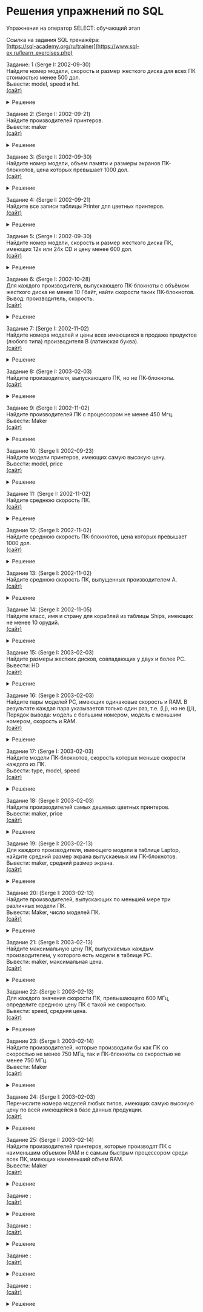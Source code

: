 # Решения упражнений по SQL
Упражнения на оператор SELECT: обучающий этап

Ссылка на задания SQL тренажёра:  
[https://sql-academy.org/ru/trainer](https://www.sql-ex.ru/learn_exercises.php)

Задание: 1 (Serge I: 2002-09-30)\
Найдите номер модели, скорость и размер жесткого диска для всех ПК стоимостью менее 500 дол.\
Вывести: model, speed и hd.\
[(сайт)](https://www.sql-ex.ru/learn_exercises.php?LN=1)

<details><summary>Решение</summary>

```sql
SELECT 
  model, speed, hd 
FROM 
  pc
WHERE
  price < 500;
```

</details>

Задание 2: (Serge I: 2002-09-21)\
Найдите производителей принтеров.\
Вывести: maker\
[(сайт)](https://www.sql-ex.ru/learn_exercises.php?LN=2)

<details><summary>Решение</summary>

```sql
SELECT 
  DISTINCT maker 
FROM 
  Product
WHERE
  type = 'printer';
```

</details>

Задание 3: (Serge I: 2002-09-30)\
Найдите номер модели, объем памяти и размеры экранов ПК-блокнотов, цена которых превышает 1000 дол.\
[(сайт)](https://www.sql-ex.ru/learn_exercises.php?LN=3)

<details><summary>Решение</summary>

```sql
SELECT 
  model, ram, screen 
FROM 
  laptop
WHERE
  price > 1000;
```

</details>

Задание 4: (Serge I: 2002-09-21)\
Найдите все записи таблицы Printer для цветных принтеров.\
[(сайт)](https://www.sql-ex.ru/learn_exercises.php?LN=4)

<details><summary>Решение</summary>

```sql
SELECT
  * 
FROM
  printer
WHERE
  color = 'y';
```

</details>

Задание 5: (Serge I: 2002-09-30)\
Найдите номер модели, скорость и размер жесткого диска ПК, имеющих 12x или 24x CD и цену менее 600 дол.\
[(сайт)](https://www.sql-ex.ru/learn_exercises.php?LN=5)

<details><summary>Решение</summary>

```sql
SELECT
  model, speed, hd
FROM
  pc
WHERE
  cd IN ('12x', '24x') AND price < 600;
```

</details>

Задание 6: (Serge I: 2002-10-28)\
Для каждого производителя, выпускающего ПК-блокноты c объёмом жесткого диска не менее 10 Гбайт, найти скорости таких ПК-блокнотов.\
Вывод: производитель, скорость.\
[(сайт)](https://www.sql-ex.ru/learn_exercises.php?LN=6)

<details><summary>Решение</summary>

```sql
SELECT
  DISTINCT maker, speed
FROM
  laptop
  JOIN product ON laptop.model = product.model
WHERE
  hd >= 10 AND type = 'laptop';
```

</details>

Задание 7: (Serge I: 2002-11-02)\
Найдите номера моделей и цены всех имеющихся в продаже продуктов (любого типа) производителя B (латинская буква).\
[(сайт)](https://www.sql-ex.ru/learn_exercises.php?LN=7)

<details><summary>Решение</summary>

```sql
SELECT
  DISTINCT laptop.model, price
FROM
  laptop
  JOIN product ON laptop.model = product.model
WHERE
  maker = 'B'
UNION
SELECT
  DISTINCT printer.model, price
FROM
  printer
  JOIN product ON printer.model = product.model
WHERE
  maker = 'B'
UNION
SELECT
  DISTINCT pc.model, price
FROM
  pc
  JOIN product ON pc.model = product.model
WHERE
  maker = 'B';
```

</details>

Задание 8: (Serge I: 2003-02-03)\
Найдите производителя, выпускающего ПК, но не ПК-блокноты.\
[(сайт)](https://www.sql-ex.ru/learn_exercises.php?LN=8)

<details><summary>Решение</summary>

```sql
SELECT
  DISTINCT maker
FROM
  product
WHERE
  type = 'PC'
EXCEPT
SELECT
  DISTINCT maker
FROM
  product
WHERE
  type = 'laptop';
```

</details>

Задание 9: (Serge I: 2002-11-02)\
Найдите производителей ПК с процессором не менее 450 Мгц.\
Вывести: Maker\
[(сайт)](https://www.sql-ex.ru/learn_exercises.php?LN=9)

<details><summary>Решение</summary>

```sql
SELECT
  DISTINCT maker
FROM
  pc
  JOIN product ON pc.model = product.model
WHERE
  speed >= 450;
```

</details>

Задание 10: (Serge I: 2002-09-23)\
Найдите модели принтеров, имеющих самую высокую цену.\
Вывести: model, price\
[(сайт)](https://www.sql-ex.ru/learn_exercises.php?LN=10)

<details><summary>Решение</summary>

```sql
SELECT
  printer.model, price
FROM
  printer
  JOIN product ON printer.model = product.model
WHERE
  price IN (
            SELECT
              MAX(price)
            FROM
              printer)
ORDER BY
  price DESC;
```

</details>

Задание 11: (Serge I: 2002-11-02)\
Найдите среднюю скорость ПК.\
[(сайт)](https://www.sql-ex.ru/learn_exercises.php?LN=11)

<details><summary>Решение</summary>

```sql
SELECT
  AVG(speed)
FROM
  pc
```

</details>

Задание 12: (Serge I: 2002-11-02)\
Найдите среднюю скорость ПК-блокнотов, цена которых превышает 1000 дол.\
[(сайт)](https://www.sql-ex.ru/learn_exercises.php?LN=12)

<details><summary>Решение</summary>

```sql
SELECT
  AVG(speed)
FROM
  laptop
WHERE
  price > 1000
```

</details>

Задание 13: (Serge I: 2002-11-02)\
Найдите среднюю скорость ПК, выпущенных производителем A.\
[(сайт)](https://www.sql-ex.ru/learn_exercises.php?LN=13)

<details><summary>Решение</summary>

```sql
SELECT
  AVG(speed)
FROM
  pc
  JOIN product ON pc.model = product.model
WHERE
  maker = 'A'
```

</details>

Задание 14: (Serge I: 2002-11-05)\
Найдите класс, имя и страну для кораблей из таблицы Ships, имеющих не менее 10 орудий.\
[(сайт)](https://www.sql-ex.ru/learn_exercises.php?LN=14)

<details><summary>Решение</summary>

```sql
SELECT
  Ships.class, name, country
FROM
  Ships
  JOIN Classes ON Ships.class = Classes.class
WHERE
  numGuns >= 10
```

</details>

Задание 15: (Serge I: 2003-02-03)\
Найдите размеры жестких дисков, совпадающих у двух и более PC.\
Вывести: HD\
[(сайт)](https://www.sql-ex.ru/learn_exercises.php?LN=15)

<details><summary>Решение</summary>

```sql
SELECT
  hd
FROM
  pc
GROUP BY
  hd
HAVING
  COUNT(model) >= 2
```

</details>

Задание 16: (Serge I: 2003-02-03)\
Найдите пары моделей PC, имеющих одинаковые скорость и RAM. В результате каждая пара указывается только один раз, т.е. (i,j), но не (j,i), Порядок вывода: модель с большим номером, модель с меньшим номером, скорость и RAM.\
[(сайт)](https://www.sql-ex.ru/learn_exercises.php?LN=16)

<details><summary>Решение</summary>

```sql
SELECT
  DISTINCT a.model, b.model, a.speed, a.ram
FROM
  pc AS a, pc AS b
WHERE
  a.speed = b.speed AND a.ram = b.ram AND a.model > b.model
```

</details>

Задание 17: (Serge I: 2003-02-03)\
Найдите модели ПК-блокнотов, скорость которых меньше скорости каждого из ПК.\
Вывести: type, model, speed\
[(сайт)](https://www.sql-ex.ru/learn_exercises.php?LN=17)

<details><summary>Решение</summary>

```sql
SELECT
  DISTINCT product.type, laptop.model, speed
FROM
  product
  JOIN laptop ON product.model = laptop.model
WHERE
  speed < ALL (SELECT speed FROM pc)
```

</details>

Задание 18: (Serge I: 2003-02-03)\
Найдите производителей самых дешевых цветных принтеров.\
Вывести: maker, price\
[(сайт)](https://www.sql-ex.ru/learn_exercises.php?LN=18)

<details><summary>Решение</summary>

```sql
SELECT
  DISTINCT product.maker, printer.price
FROM
  product, printer
WHERE
  product.model = printer.model AND color = 'y' AND price IN (SELECT MIN(price) FROM printer WHERE printer.color = 'y')
```

</details>

Задание 19: (Serge I: 2003-02-13)\
Для каждого производителя, имеющего модели в таблице Laptop, найдите средний размер экрана выпускаемых им ПК-блокнотов.\
Вывести: maker, средний размер экрана.\
[(сайт)](https://www.sql-ex.ru/learn_exercises.php?LN=19)

<details><summary>Решение</summary>

```sql
SELECT
  maker, AVG(screen)
FROM
  product
  JOIN laptop ON product.model = laptop.model
WHERE
  laptop.model IN (SELECT model FROM product)
GROUP BY
  maker
```

</details>

Задание 20: (Serge I: 2003-02-13)\
Найдите производителей, выпускающих по меньшей мере три различных модели ПК.\
Вывести: Maker, число моделей ПК.\
[(сайт)](https://www.sql-ex.ru/learn_exercises.php?LN=20)

<details><summary>Решение</summary>

```sql
SELECT
  maker, COUNT(model) AS count_model
FROM
  product
WHERE
  type = 'pc'
GROUP BY
  maker
HAVING
  COUNT(model) > 2
```

</details>

Задание 21: (Serge I: 2003-02-13)\
Найдите максимальную цену ПК, выпускаемых каждым производителем, у которого есть модели в таблице PC.\
Вывести: maker, максимальная цена.\
[(сайт)](https://www.sql-ex.ru/learn_exercises.php?LN=21)

<details><summary>Решение</summary>

```sql
SELECT
  maker, MAX(price)
FROM
  product
  JOIN pc ON product.model = pc.model
WHERE
  product.model IN (SELECT model FROM pc)
GROUP BY
  maker
```

</details>

Задание 22: (Serge I: 2003-02-13)\
Для каждого значения скорости ПК, превышающего 600 МГц, определите среднюю цену ПК с такой же скоростью.\
Вывести: speed, средняя цена.\
[(сайт)](https://www.sql-ex.ru/learn_exercises.php?LN=22)

<details><summary>Решение</summary>

```sql
SELECT
  speed, AVG(price)
FROM
  pc
WHERE
  speed > 600
GROUP BY
  speed
```

</details>

Задание 23: (Serge I: 2003-02-14)\
Найдите производителей, которые производили бы как ПК со скоростью не менее 750 МГц, так и ПК-блокноты со скоростью не менее 750 МГц.\
Вывести: Maker\
[(сайт)](https://www.sql-ex.ru/learn_exercises.php?LN=23)

<details><summary>Решение</summary>

```sql
SELECT
  maker
FROM
  product
  JOIN pc ON product.model = pc.model
WHERE
  type = 'pc' AND pc.speed >= 750
INTERSECT
SELECT
  maker
FROM
  product
  JOIN laptop ON product.model = laptop.model
WHERE
  type = 'laptop' AND laptop.speed >= 750
```

</details>

Задание 24: (Serge I: 2003-02-03)\
Перечислите номера моделей любых типов, имеющих самую высокую цену по всей имеющейся в базе данных продукции.\
[(сайт)](https://www.sql-ex.ru/learn_exercises.php?LN=24)

<details><summary>Решение</summary>

```sql
WITH tables AS
(SELECT
  model, price
FROM
  laptop
UNION
SELECT
  model, price
FROM
  printer
UNION
SELECT
  model, price
FROM
  pc)
SELECT
  model
FROM
  tables
WHERE
  price IN (SELECT MAX(price) FROM tables)
```

</details>

Задание 25: (Serge I: 2003-02-14)\
Найдите производителей принтеров, которые производят ПК с наименьшим объемом RAM и с самым быстрым процессором среди всех ПК, имеющих наименьший объем RAM.\
Вывести: Maker\
[(сайт)](https://www.sql-ex.ru/learn_exercises.php?LN=25)

<details><summary>Решение</summary>

```sql
SELECT
  DISTINCT maker
FROM
  product
WHERE
  model IN (SELECT model FROM pc WHERE ram = (SELECT MIN(ram) FROM pc) AND speed = (SELECT MAX(speed) FROM pc WHERE ram = (SELECT MIN(ram) FROM pc))) AND maker IN (SELECT maker FROM product WHERE type='printer')
```

</details>

Задание : \
[(сайт)]()

<details><summary>Решение</summary>

```sql

```

</details>

Задание : \
[(сайт)]()

<details><summary>Решение</summary>

```sql

```

</details>

Задание : \
[(сайт)]()

<details><summary>Решение</summary>

```sql

```

</details>

Задание : \
[(сайт)]()

<details><summary>Решение</summary>

```sql

```

</details>

